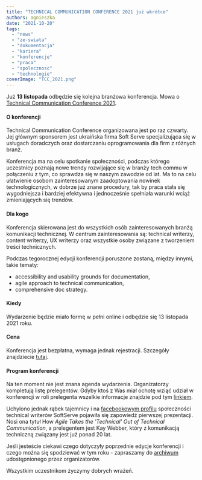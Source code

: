 ```yaml
---
title: "TECHNICAL COMMUNICATION CONFERENCE 2021 już wkrótce"
authors: agnieszka
date: "2021-10-20"
tags:
  - "news"
  - "ze-swiata"
  - "dokumentacja"
  - "kariera"
  - "konferencje"
  - "praca"
  - "spolecznosc"
  - "technologie"
coverImage: "TCC_2021.png"
---
```


Już **13 listopada** odbędzie się kolejna branżowa konferencja. Mowa o
[Technical Communication Conference 2021](https://www.softserveinc.com/en-us/events/technical-communication-conference-2021).

<!--truncate-->

#### O konferencji

Technical Communication Conference organizowana jest po raz czwarty. Jej głównym
sponsorem jest ukraińska firma Soft Serve specjalizująca się w usługach
doradczych oraz dostarczaniu oprogramowania dla firm z różnych branż.

Konferencja ma na celu spotkanie społeczności, podczas którego uczestnicy
poznają nowe trendy rozwijające się w branży tech commu w połączeniu z tym, co
sprawdza się w naszym zawodzie od lat. Ma to na celu ułatwienie osobom
zainteresowanym zaadoptowania nowinek technologicznych, w dobrze już znane
procedury, tak by praca stała się wygodniejsza i bardziej efektywna i
jednocześnie spełniała warunki wciąż zmieniających się trendów.

#### Dla kogo

Konferencja skierowana jest do wszystkich osób zainteresowanych branżą
komunikacji technicznej. W centrum zainteresowania są: technical writerzy,
content writerzy, UX writerzy oraz wszystkie osoby związane z tworzeniem treści
technicznych.

Podczas tegorocznej edycji konferencji poruszone zostaną, między innymi, takie
tematy:

- accessibility and usability grounds for documentation,
- agile approach to technical communication,
- comprehensive doc strategy.

#### Kiedy

Wydarzenie będzie miało formę w pełni online i odbędzie się 13 listopada 2021
roku.

#### Cena

Konferencja jest bezpłatna, wymaga jednak rejestracji. Szczegóły znajdziecie
[tutaj](https://softserveinc.events/techcommconference/?utm_campaign=Tech%20Comms%20Conf%202021&utm_source=Website&utm_medium=event%20page&utm_term=on%20SoftServe).

#### Program konferencji

Na ten moment nie jest znana agenda wydarzenia. Organizatorzy kompletują listę
prelegentów. Gdyby ktoś z Was miał ochotę wziąć udział w konferencji w roli
prelegenta wszelkie informacje znajdzie pod tym
[linkiem](https://softserveinc.events/techcomm_sp/).

Uchylono jednak rąbek tajemnicy i na
[facebookowym profilu](https://www.facebook.com/SoftServeTechComm) społeczności
technical writerów SoftServe pojawiła się zapowiedź pierwszej prezentacji. Nosi
ona tytuł How _Agile Takes the 'Technical' Out of Technical Communication_, a
prelegentem jest Kay Webber, który z komunikacją techniczną związany jest już
ponad 20 lat.

Jeśli jesteście ciekawi czego dotyczyły poprzednie edycje konferencji i czego
można się spodziewać w tym roku - zapraszamy do
[archiwum](https://softserveinc.events/techcommconference_archive/)
udostępnionego przez organizatorów.

Wszystkim uczestnikom życzymy dobrych wrażeń.

